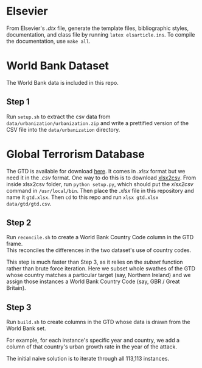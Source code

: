 # Elsevier
From Elsevier's *.dtx* file, generate the template files, bibliographic styles, documentation, and class file by running `latex elsarticle.ins`. To compile the documentation, use `make all`.

# World Bank Dataset
The World Bank data is included in this repo.

## Step 1
Run `setup.sh` to extract the csv data from `data/urbanization/urbanization.zip` and write a prettified version of the CSV file into the `data/urbanization` directory.

# Global Terrorism Database
The GTD is available for download [here](http://www.start.umd.edu/gtd/contact/).
It comes in *.xlsx* format but we need it in the *.csv* format.
One way to do this is to download [xlsx2csv](https://github.com/dilshod/xlsx2csv).
From inside xlsx2csv folder, run `python setup.py`, which should put the *xlsx2csv* command in `/usr/local/bin`.
Then place the *.xlsx* file in this repository and name it `gtd.xlsx`.
Then `cd` to this repo and run `xlsx gtd.xlsx data/gtd/gtd.csv`.

## Step 2
Run `reconcile.sh` to create a World Bank Country Code column in the GTD frame.  
This reconciles the differences in the two dataset's use of country codes.  

This step is much faster than Step 3, as it relies on the *subset* function rather than brute force iteration. Here we subset whole swathes of the GTD whose country matches a particular target (say, Northern Ireland) and we assign those instances a World Bank Country Code (say, GBR / Great Britain).

## Step 3
Run `build.sh` to create columns in the GTD whose data is drawn from the World Bank set.  

For example, for each instance's specific year and country, we add a column of that country's urban growth rate in the year of the attack.  

The initial naive solution is to iterate through all 113,113 instances.